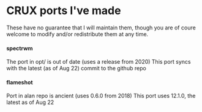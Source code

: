 # CRUX ports I've made

These have no guarantee that I will maintain them, though you are of coure welcome to modify and/or redistribute them at any time.

#### spectrwm
The port in opt/ is out of date (uses a release from 2020)
This port syncs with the latest (as of Aug 22) commit to the github repo

#### flameshot
Port in alan repo is ancient (uses 0.6.0 from 2018)
This port uses 12.1.0, the latest as of Aug 22
